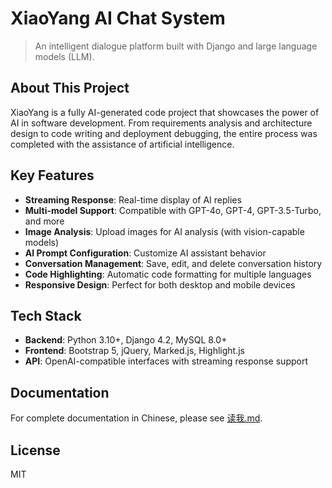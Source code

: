 # XiaoYang AI Chat System

> An intelligent dialogue platform built with Django and large language models (LLM).

## About This Project

XiaoYang is a fully AI-generated code project that showcases the power of AI in software development. From requirements analysis and architecture design to code writing and deployment debugging, the entire process was completed with the assistance of artificial intelligence.

## Key Features

- **Streaming Response**: Real-time display of AI replies
- **Multi-model Support**: Compatible with GPT-4o, GPT-4, GPT-3.5-Turbo, and more
- **Image Analysis**: Upload images for AI analysis (with vision-capable models)
- **AI Prompt Configuration**: Customize AI assistant behavior
- **Conversation Management**: Save, edit, and delete conversation history
- **Code Highlighting**: Automatic code formatting for multiple languages
- **Responsive Design**: Perfect for both desktop and mobile devices

## Tech Stack

- **Backend**: Python 3.10+, Django 4.2, MySQL 8.0+
- **Frontend**: Bootstrap 5, jQuery, Marked.js, Highlight.js
- **API**: OpenAI-compatible interfaces with streaming response support

## Documentation

For complete documentation in Chinese, please see [读我.md](./读我.md).

## License

MIT
